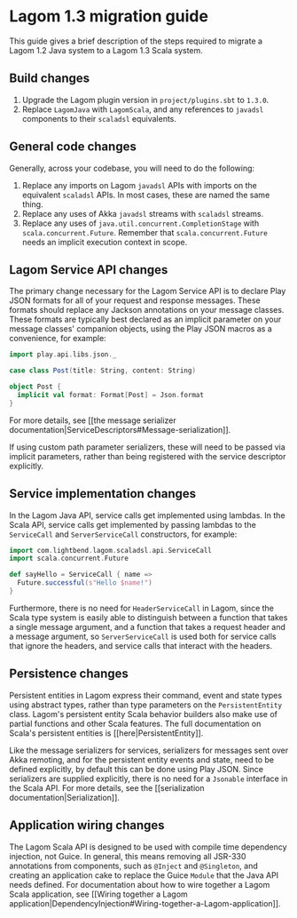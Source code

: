 # Lagom 1.3 migration guide

This guide gives a brief description of the steps required to migrate a Lagom 1.2 Java system to a Lagom 1.3 Scala system.

## Build changes

1. Upgrade the Lagom plugin version in `project/plugins.sbt` to `1.3.0`.
1. Replace `LagomJava` with `LagomScala`, and any references to `javadsl` components to their `scaladsl` equivalents.

## General code changes

Generally, across your codebase, you will need to do the following:

1. Replace any imports on Lagom `javadsl` APIs with imports on the equivalent `scaladsl` APIs. In most cases, these are named the same thing.
1. Replace any uses of Akka `javadsl` streams with `scaladsl` streams.
1. Replace any uses of `java.util.concurrent.CompletionStage` with `scala.concurrent.Future`. Remember that `scala.concurrent.Future` needs an implicit execution context in scope.

## Lagom Service API changes

The primary change necessary for the Lagom Service API is to declare Play JSON formats for all of your request and response messages. These formats should replace any Jackson annotations on your message classes. These formats are typically best declared as an implicit parameter on your message classes' companion objects, using the Play JSON macros as a convenience, for example:

```scala
import play.api.libs.json._

case class Post(title: String, content: String)

object Post {
  implicit val format: Format[Post] = Json.format
}
```

For more details, see [[the message serializer documentation|ServiceDescriptors#Message-serialization]].

If using custom path parameter serializers, these will need to be passed via implicit parameters, rather than being registered with the service descriptor explicitly.

## Service implementation changes

In the Lagom Java API, service calls get implemented using lambdas.  In the Scala API, service calls get implemented by passing lambdas to the `ServiceCall` and `ServerServiceCall` constructors, for example:

```scala
import com.lightbend.lagom.scaladsl.api.ServiceCall
import scala.concurrent.Future

def sayHello = ServiceCall { name =>
  Future.successful(s"Hello $name!")
}
```

Furthermore, there is no need for `HeaderServiceCall` in Lagom, since the Scala type system is easily able to distinguish between a function that takes a single message argument, and a function that takes a request header and a message argument, so `ServerServiceCall` is used both for service calls that ignore the headers, and service calls that interact with the headers.

## Persistence changes

Persistent entities in Lagom express their command, event and state types using abstract types, rather than type parameters on the `PersistentEntity` class. Lagom's persistent entity Scala behavior builders also make use of partial functions and other Scala features. The full documentation on Scala's persistent entities is [[here|PersistentEntity]].

Like the message serializers for services, serializers for messages sent over Akka remoting, and for the persistent entity events and state, need to be defined explicitly, by default this can be done using Play JSON. Since serializers are supplied explicitly, there is no need for a `Jsonable` interface in the Scala API.  For more details, see the [[serialization documentation|Serialization]].

## Application wiring changes

The Lagom Scala API is designed to be used with compile time dependency injection, not Guice. In general, this means removing all JSR-330 annotations from components, such as `@Inject` and `@Singleton`, and creating an application cake to replace the Guice `Module` that the Java API needs defined. For documentation about how to wire together a Lagom Scala application, see [[Wiring together a Lagom application|DependencyInjection#Wiring-together-a-Lagom-application]].
